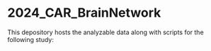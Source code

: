 # 2024_CAR_BrainNetwork

This depository hosts the analyzable data along with scripts for the following study: 
